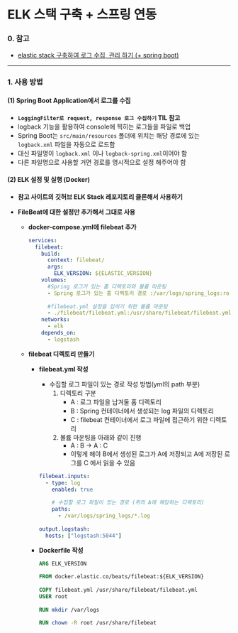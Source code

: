 # ELK 스택 구축 + 스프링 연동

### 0. 참고

- [elastic stack 구축하여 로그 수집, 관리 하기 (+ spring boot)](https://dgjinsu.tistory.com/34)

---

### 1. 사용 방법

#### **(1) Spring Boot Application에서 로그를 수집**

-  **`LoggingFilter로 request, response 로그 수집하기` TIL 참고**
-  logback 기능을 활용하여 console에 찍히는 로그들을 파일로 백업
-  Spring Boot는 `src/main/resources` 폴더에 위치는 해당 경로에 있는 `logback.xml` 파일을 자동으로 로드함
  -  대신 파일명이 `logback.xml` 이나 `logback-spring.xml`이어야 함
  -  다른 파일명으로 사용할 거면 경로를 명시적으로 설정 해주어야 함
  



#### **(2) ELK 설정 및 실행 (Docker)**

- **참고 사이트의 깃허브 ELK Stack 레포지토리 클론해서 사용하기**

- **FileBeat에 대한 설정만 추가해서 그대로 사용**

  - **docker-compose.yml에 filebeat 추가**

    ```yml
    services:  
      filebeat:
        build:
          context: filebeat/
          args:
            ELK_VERSION: ${ELASTIC_VERSION}
        volumes:
       	  #Spring 로그가 있는 홈 디렉토리와 볼륨 마운팅
          - Spring 로그가 있는 홈 디렉토리 경로 :/var/logs/spring_logs:ro
          
          #filebeat.yml 설정을 입히기 위한 볼륨 마운팅
          - ./filebeat/filebeat.yml:/usr/share/filebeat/filebeat.yml
        networks:
          - elk
        depends_on:
          - logstash
    ```
  
    
  
  - **filebeat 디렉토리 만들기**
  
    - **filebeat.yml 작성**
  
      - 수집할 로그 파일이 있는 경로 작성 방법(yml의 path 부분)
        1. 디렉토리 구분 
           - A : 로그 파일을 남겨둘 홈 디렉토리 
           - B : Spring 컨테이너에서 생성되는 log 파일의 디렉토리 
           - C : filebeat 컨테이너에서 로그 파일에 접근하기 위한 디렉토리
        2. 볼륨 마운팅을 아래와 같이 진행
           - A : B -> A : C
           - 이렇게 해야 B에서 생성된 로그가 A에 저장되고 A에 저장된 로그를 C 에서 읽을 수 있음
  
      ```yml
      filebeat.inputs:
        - type: log
          enabled: true
         
          # 수집할 로그 파일이 있는 경로 (위의 A에 해당하는 디렉토리)
          paths:
            - /var/logs/spring_logs/*.log
            
      output.logstash:
        hosts: ["logstash:5044"]
      
      ```
  
    
  
    - **Dockerfile 작성**
  
      ```dockerfile
      ARG ELK_VERSION
       
      FROM docker.elastic.co/beats/filebeat:${ELK_VERSION}
       
      COPY filebeat.yml /usr/share/filebeat/filebeat.yml
      USER root
       
      RUN mkdir /var/logs
       
      RUN chown -R root /usr/share/filebeat
      ```